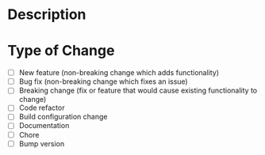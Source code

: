 # Description

<!--- Describe your changes in detail -->

# Type of Change

<!--- Put an `x` in all the boxes that apply: -->

- [ ] New feature (non-breaking change which adds functionality)
- [ ] Bug fix (non-breaking change which fixes an issue)
- [ ] Breaking change (fix or feature that would cause existing functionality to change)
- [ ] Code refactor
- [ ] Build configuration change
- [ ] Documentation
- [ ] Chore
- [ ] Bump version
